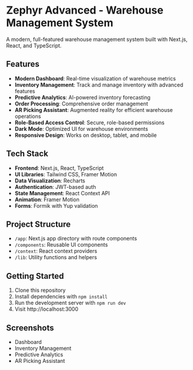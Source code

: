 # Zephyr Advanced - Warehouse Management System

A modern, full-featured warehouse management system built with Next.js, React, and TypeScript.

## Features

- **Modern Dashboard**: Real-time visualization of warehouse metrics
- **Inventory Management**: Track and manage inventory with advanced features
- **Predictive Analytics**: AI-powered inventory forecasting
- **Order Processing**: Comprehensive order management
- **AR Picking Assistant**: Augmented reality for efficient warehouse operations
- **Role-Based Access Control**: Secure, role-based permissions
- **Dark Mode**: Optimized UI for warehouse environments
- **Responsive Design**: Works on desktop, tablet, and mobile

## Tech Stack

- **Frontend**: Next.js, React, TypeScript
- **UI Libraries**: Tailwind CSS, Framer Motion
- **Data Visualization**: Recharts
- **Authentication**: JWT-based auth
- **State Management**: React Context API
- **Animation**: Framer Motion
- **Forms**: Formik with Yup validation

## Project Structure

- `/app`: Next.js app directory with route components
- `/components`: Reusable UI components
- `/context`: React context providers
- `/lib`: Utility functions and helpers

## Getting Started

1. Clone this repository
2. Install dependencies with `npm install`
3. Run the development server with `npm run dev`
4. Visit http://localhost:3000

## Screenshots

- Dashboard
- Inventory Management
- Predictive Analytics
- AR Picking Assistant